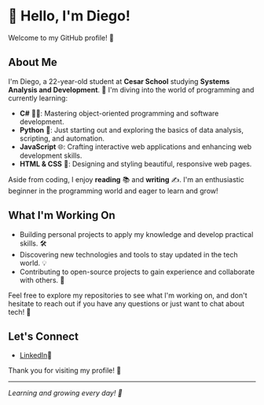 # 👋 Hello, I'm Diego!

Welcome to my GitHub profile! 🌟

## About Me

I'm Diego, a 22-year-old student at **Cesar School** studying **Systems Analysis and Development**. 🚀 
I'm diving into the world of programming and currently learning:

- **C#** 🧑‍💻: Mastering object-oriented programming and software development.
- **Python** 🐍: Just starting out and exploring the basics of data analysis, scripting, and automation.
- **JavaScript** 🌐: Crafting interactive web applications and enhancing web development skills.
- **HTML & CSS** 🎨: Designing and styling beautiful, responsive web pages.

Aside from coding, I enjoy **reading** 📚 and **writing** ✍️. I'm an enthusiastic beginner in the programming world and eager to learn and grow!

## What I'm Working On

- Building personal projects to apply my knowledge and develop practical skills. 🛠️
- Discovering new technologies and tools to stay updated in the tech world. 💡
- Contributing to open-source projects to gain experience and collaborate with others. 🤝

Feel free to explore my repositories to see what I'm working on, and don't hesitate to reach out if you have any questions or just want to chat about tech! 💬

## Let's Connect

- [LinkedIn]([https://www.linkedin.com/in/diego](https://www.linkedin.com/in/diego-david-600608199/))🌟

Thank you for visiting my profile! 🙌

---

*Learning and growing every day! 💪*
